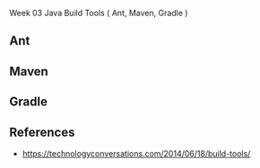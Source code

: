 
Week 03 
Java Build Tools ( Ant, Maven, Gradle )

## Ant


## Maven



## Gradle



## References
- https://technologyconversations.com/2014/06/18/build-tools/
